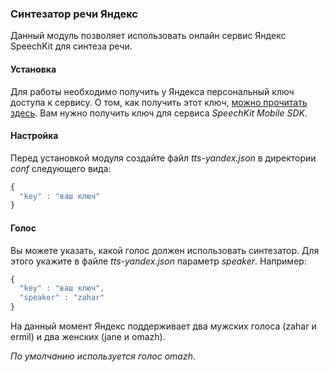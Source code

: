 ### Синтезатор речи Яндекс
Данный модуль позволяет использовать онлайн сервис Яндекс SpeechKit для синтеза речи.

#### Установка
Для работы необходимо получить у Яндекса персональный ключ доступа к сервису.
О том, как получить этот ключ, [можно прочитать здесь](https://tech.yandex.ru/speechkit/cloud/doc/intro/faq/concepts/about-docpage/#q4_30).
Вам нужно получить ключ для сервиса *SpeechKit Mobile SDK*.

#### Настройка
Перед установкой модуля создайте файл _tts-yandex.json_ в директории _conf_ следующего вида:

```javascript
{
  "key" : "ваш ключ"
}
```

#### Голос
Вы можете указать, какой голос должен использовать синтезатор. Для этого укажите в файле _tts-yandex.json_ параметр _speaker_. Например:

```javascript
{
  "key" : "ваш ключ",
  "speaker" : "zahar"
}
```

На данный момент Яндекс поддерживает два мужских голоса (zahar и ermil) и два женских (jane и omazh).

_По умолчанию используется голос omazh_.